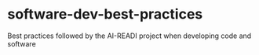 # software-dev-best-practices
Best practices followed by the AI-READI project when developing code and software
